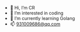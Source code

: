 - 👋 Hi, I’m CR
- 👀 I’m interested in coding
- 🌱 I’m currently learning Golang
- 📫 931009686@qq.com

<!---
a893206/a893206 is a ✨ special ✨ repository because its `README.md` (this file) appears on your GitHub profile.
You can click the Preview link to take a look at your changes.
--->
